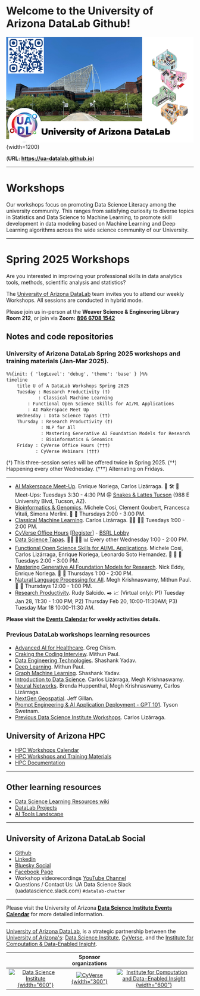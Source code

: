 

# Welcome to the University of Arizona DataLab Github!

![UA DataLab](images/UADL_Composition2025.png){width=1200}

(**URL: https://ua-datalab.github.io**)

***

# Workshops

Our workshops focus on promoting Data Science Literacy among the university community. This ranges from satisfying curiosity to diverse topics in Statistics and Data Science to Machine Learning, to promote skill development in data modeling based on Machine Learning and Deep Learning algorithms across the wide science community of our University.


***

# Spring 2025 Workshops

Are you interested in improving your professional skills in data analytics tools, methods, scientific analysis and statistics?

The [University of Arizona DataLab](https://www.datascience.arizona.edu/education/uarizona-data-lab) team invites you to attend our weekly Workshops. All sessions are conducted in hybrid mode.

Please join us in-person at the **Weaver Science & Engineering Library Room 212**, or join via **Zoom:**  [**896 6708 1542**](https://arizona.zoom.us/j/89667081542)


## Notes and code repositories  

### University of Arizona DataLab Spring 2025 workshops and training materials (Jan-Mar 2025).

```mermaid
%%{init: { 'logLevel': 'debug', 'theme': 'base' } }%%
timeline
    title U of A DataLab Workshops Spring 2025
    Tuesday : Research Productivity (†)
    	    : Classical Machine Learning
	    : Functional Open Science Skills for AI/ML Applications
	    : AI Makerspace Meet Up
    Wednesday : Data Science Tapas (††)
    Thursday : Research Productivity (†)
    	     : NLP for All
    	     : Mastering Generative AI Foundation Models for Research
    	     : Bioinformatics & Genomics
    Friday : CyVerse Office Hours (†††)
    	   : CyVerse Webinars (†††)
```

(†) This three-session series will be offered twice in Spring 2025. 
(††)  Happening every other Wednesday. (†††) Alternating on Fridays.


***

* [AI Makerspace Meet-Up](https://github.com/ua-datalab/AI-Makerspace/blob/main/README.md). Enrique Noriega, Carlos Lizárraga. :toolbox: :hammer_and_wrench: :robot: Meet-Ups: Tuesdays 3:30 - 4:30 PM @ [Snakes & Lattes Tucson](https://www.snakesandlattes.com/tucson) (988 E University Blvd, Tucson, AZ). 
* [Bioinformatics & Genomics](https://github.com/ua-datalab/Bioinformatics/wiki). Michele Cosi, Clement Goubert, Francesca Vitali, Simona Merlini. :dna: :microscope: Thursdays 2:00 - 3:00 PM.  
* [Classical Machine Learning](https://github.com/ua-datalab/MLWorkshops/blob/main/README.md). Carlos Lizárraga. :man_technologist: :woman_technologist:  Tuesdays 1:00 - 2:00 PM.
* [CyVerse Office Hours](https://learning.cyverse.org/) 
[[Register](https://uarizona.co1.qualtrics.com/jfe/form/SV_d0F8WzR8CjuF6Qe)] - [BSRL
Lobby](https://bsrl.arizona.edu/)
* [Data Science Tapas](https://github.com/ua-datalab/DataScience-Tapas/blob/main/README.md). :woman_scientist: :scientist: :bar_chart:  Every other Wednesday 1:00 - 2:00 PM.
* [Functional Open Science  Skills for AI/ML Applications](https://github.com/ua-datalab/FunctionalOpenSourceSkills/wiki). Michele Cosi, Carlos Lizárraga, Enrique Noriega, Leonardo Soto Hernandez. :microscope: :dna: :herb:  Tuesdays 2:00 - 3:00 PM.
* [Mastering Generative AI Foundation Models for Research](https://github.com/ua-datalab/Generative-AI/blob/main/README.md).  Nick Eddy, Enrique Noriega. :robot: :thought_balloon: Thursdays 1:00 - 2:00 PM.
* [Natural Language Processing for All](https://github.com/ua-datalab/NLP-Speech/blob/main/README.md).  Megh Krishnaswamy, Mithun Paul.  :robot: :speech_balloon:  Thursdays 12:00 - 1:00 PM.
* [Research Productivity](https://github.com/ua-datalab/ResearchProductivity/blob/main/README.md). Rudy Salcido. :black_nib: :chart_with_upwards_trend: (Virtual only): P1)  Tuesday Jan 28, 11:30 - 1:00 PM; P2)   Thursday Feb 20, 10:00-11:30AM; P3) Tuesday Mar 18 10:00-11:30 AM. 


**Please visit the [Events Calendar](https://ua-datalab.github.io/events/) for weekly activities details.**


### Previous DataLab workshops learning resources

* [Advanced AI for Healthcare](https://github.com/ua-datalab/ai-healthcare/tree/main). Greg Chism.
* [Craking the Coding Interview](https://github.com/ua-datalab/cracking_the_coding_interview). Mithun Paul.
* [Data Engineering Technologies](https://github.com/ua-datalab/DataEngineering). Shashank Yadav. 
* [Deep Learning](https://github.com/ua-datalab/DLWorkshops/wiki). Mithun Paul.
* [Graph Machine Learning](https://github.com/ua-datalab/GraphML). Shashank Yadav. 
* [Introduction to Data Science](https://github.com/ua-datalab/Workshops/wiki). Carlos Lizárraga, Megh Krishnaswamy.
* [Neural Networks](https://github.com/ua-datalab/NeuralNetworks/wiki). Brenda Huppenthal, Megh Krishnaswamy, Carlos Lizárraga.
* [NextGen Geospatial](https://github.com/ua-datalab/Geospatial_Workshops/wiki). Jeff Gillan.  
* [Prompt Engineering & AI Application Deployment - GPT 101](https://ua-data7.github.io/introllms/). Tyson Swetnam. 
* [Previous Data Science Institute Workshops](https://workshops-uad7.github.io/). Carlos Lizárraga. 

## University of Arizona HPC

* [HPC Workshops Calendar](https://hpcdocs.hpc.arizona.edu/events/calendar/)
* [HPC Workshops and Training Materials](https://hpcdocs.hpc.arizona.edu/events/workshop_materials/)
* [HPC Documentation](https://hpcdocs.hpc.arizona.edu/)

<!--
***

## Project based workshops

* [Pose Estimation using Deep Learning](https://github.com/ua-datalab/DL-pose-estimation/wiki) :rat:
-->

****

## Other learning resources

* [Data Science Learning Resources wiki](https://github.com/ua-data7/LearningResources/wiki)
* [DataLab Projects](https://github.com/clizarraga-UAD7/DataScienceLab/wiki/Data-Lab-Projects)
* [AI Tools Landscape](https://github.com/ua-datalab/Workshops/wiki/AI-Tools-Landscape)

***

## University of Arizona DataLab Social 

* [Github](https://github.com/ua-datalab)
* [Linkedin](https://www.linkedin.com/company/100483432/admin/feed/posts/)
* [Bluesky Social](https://bsky.app/profile/uarizonadatalab.bsky.social)
* [Facebook Page](https://www.facebook.com/profile.php?id=61556132138807)
* Workshop videorecordings [YouTube Channel](https://www.youtube.com/@UArizonaDataLab)
* Questions / Contact Us: UA Data Science Slack (uadatascience.slack.com) `#datalab-chatter`

***

Please visit the University of Arizona [**Data Science Institute Events Calendar**](https://www.datascience.arizona.edu/calendar) for more detailed information.


***


[University of Arizona DataLab](https://www.datascience.arizona.edu/education/uarizona-data-lab), is a strategic partnership between the [University of Arizona's](https://www.arizona.edu/):  [Data Science Institute](https://www.datascience.arizona.edu/), [CyVerse](https://cyverse.org/), and the
[Institute for Computation & Data-Enabled Insight](https://datainsight.arizona.edu/).


|  | Sponsor organizations | |
| :--: | :--: | :--: |
| [![Data Science Institute](https://datascience.arizona.edu/sites/default/files/Data%20Science%20Institute_Webheader%20%281%29.svg){width="600"}](https://datascience.arizona.edu) | [![CyVerse](https://cyverse.org/sites/default/files/cyverse_logo_1_0.png){width="300"}](https://cyverse.org/) | [![Institute for Computation and Data-Enabled Insight](https://datainsight.arizona.edu/sites/default/files/institute-for-comp-data-enabled-insight_web_0.svg){width="600"}](https://datainsight.arizona.edu/) |
